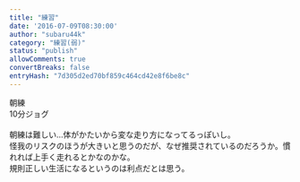 ```yaml
---
title: "練習"
date: '2016-07-09T08:30:00'
author: "subaru44k"
category: "練習(弱)"
status: "publish"
allowComments: true
convertBreaks: false
entryHash: "7d305d2ed70bf859c464cd42e8f6be8c"
---
```

朝練<br>
10分ジョグ<br>
<br>
朝練は難しい…体がかたいから変な走り方になってるっぽいし。<br>
怪我のリスクのほうが大きいと思うのだが、なぜ推奨されているのだろうか。慣れれば上手く走れるとかなのかな。<br>
規則正しい生活になるというのは利点だとは思う。
